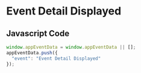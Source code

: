 # Event Detail Displayed

### 

## Javascript Code
```js
window.appEventData = window.appEventData || [];
appEventData.push({
  "event": "Event Detail Displayed"
});
```




